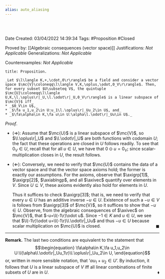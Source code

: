 ```yaml
---
alias: auto_aliasing
---
```


<br />
<br />

Date Created: 03/04/2022 14:39:34
Tags: #Proposition #Closed

Proved by: [[Algebraic consequences (vector space)]]
Justifications: _Not Applicable_
Generalizations: _Not Applicable_

Counterexamples: _Not Applicable_

``` ad-Proposition
title: Proposition.

_Let $\l\langle K,+,\cdot,0\r\rangle$ be a field and consider a vector space $\mc{V}\coloneqq\l\langle V,K,\oplus,\odot,0_V\r\rangle$. Then, for every subset $U\subseteq V$, the quintuple $\mc{U}\coloneqq\l\langle U,K,\l.\oplus\r|_U,\l.\odot\r|_U,0_V\r\rangle$ is a linear subspace of $\mc{V}$ iff_
* _$0_V\in U$,_
* _$\fa u_1,u_2\in U:u_1\l.\oplus\r|_Uu_2\in U$, and_
* _$\fa\alpha\in K,\fa u\in U:\alpha\l.\odot\r|_Uu\in U$._

```

_Proof_.
* ($\Rightarrow$): Assume that $\mc{U}$ is a linear subspace of $\mc{V}$, so $\l.\oplus\r|_U$ and $\l.\odot\r|_U$ are both functions with codomain $U$; the fact that these operations are closed in $U$ follows readily. To see that $0_V\in U$, recall that for all $u\in U$, we have that $0\odot u=0_V$; since scalar-multiplication closes in $U$, the result follows.

* ($\Leftarrow$): Conversely, we need to verify that $\mc{U}$ contains the data of a vector space and that the vector space axioms hold; the former is exactly our assumptions. For the axioms, observe that $\axigrp[1]$, $\axigrp[2]$, $\axiablngp$, and all $\axivec$ quantify over elements in $V$. Since $U\subseteq V$, these axioms evidently also hold for elements in $U$.

    Thus it suffices to check $\axigrp[3]$; that is, we need to verify that every $u\in U$ has an additive inverse $-u\in U$. Existence of such a $-u\in V$ is follows from $\axigrp[3]$ of $\mc{V}$, so it suffices to show that $-u\in U$. Observe, from the algebraic consequences of $\axivec$ on $\mc{V}$, that $-u=\l(-1\r)\odot u$. Since $-1\in K$ and $u\in U$, we see that $\l(-1\r)\odot u=\l(-1\r)\l.\odot\r|_Uu$ and thus $-u\in U$ because scalar multiplication on $\mc{U}$ is closed.<span style="float:right;">$\blacksquare$</span>

---

**Remark.** The last two conditions are equivalent to the statement that
$$\begin{equation}
    \fa\alpha\in K,\fa u_1,u_2\in U:\l(\alpha\l.\odot\r|_Uu_1\r)\l.\oplus\r|_Uu_2\in U,
\end{equation}$$
or, written in more sensible notation, that $\textrm{`}\alpha u_1+u_2\in U\textrm{'}$. By induction, it follows that $U$ is a linear subspace of $V$ iff all linear combinations of finite subsets of $U$ are in $U$.<span style="float:right;">$\blacklozenge$</span>
